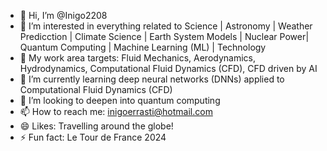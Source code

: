 - 👋 Hi, I’m @Inigo2208
- 👀 I’m interested in everything related to Science | Astronomy | Weather Predicction | Climate Science | Earth System Models | Nuclear Power| Quantum Computing |  Machine Learning (ML) | Technology
- 🌱 My work area targets: Fluid Mechanics, Aerodynamics, Hydrodynamics, Computational Fluid Dynamics (CFD), CFD driven by AI
- 🌱 I’m currently learning deep neural networks (DNNs) applied to Computational Fluid Dynamics (CFD)
- 💞️ I’m looking to deepen into quantum computing
- 📫 How to reach me: inigoerrasti@hotmail.com
- 😄 Likes: Travelling around the globe!
- ⚡ Fun fact: Le Tour de France 2024

<!---
Inigo2208/Inigo2208 is a ✨ special ✨ repository because its `README.md` (this file) appears on your GitHub profile.
You can click the Preview link to take a look at your changes.
--->
